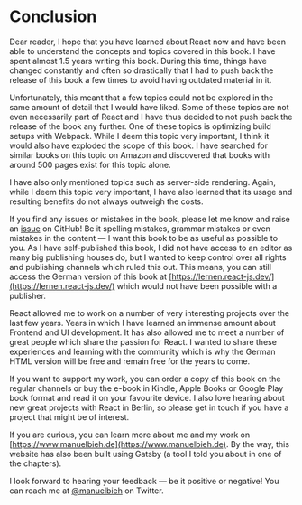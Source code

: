 # Conclusion

Dear reader, I hope that you have learned about React now and have been able to understand the concepts and topics covered in this book. I have spent almost 1.5 years writing this book. During this time, things have changed constantly and often so drastically that I had to push back the release of this book a few times to avoid having outdated material in it.

Unfortunately, this meant that a few topics could not be explored in the same amount of detail that I would have liked. Some of these topics are not even necessarily part of React and I have thus decided to not push back the release of the book any further. One of these topics is optimizing build setups with Webpack. While I deem this topic very important, I think it would also have exploded the scope of this book. I have searched for similar books on this topic on Amazon and discovered that books with around 500 pages exist for this topic alone.

I have also only mentioned topics such as server-side rendering. Again, while I deem this topic very important, I have also learned that its usage and resulting benefits do not always outweigh the costs.

If you find any issues or mistakes in the book, please let me know and raise an [issue](https://github.com/manuelbieh/react-book/issues) on GitHub! Be it spelling mistakes, grammar mistakes or even mistakes in the content — I want this book to be as useful as possible to you. As I have self-published this book, I did not have access to an editor as many big publishing houses do, but I wanted to keep control over all rights and publishing channels which ruled this out. This means, you can still access the German version of this book at [https://lernen.react-js.dev/](https://lernen.react-js.dev/) which would not have been possible with a publisher.

React allowed me to work on a number of very interesting projects over the last few years. Years in which I have learned an immense amount about Frontend and UI development. It has also allowed me to meet a number of great people which share the passion for React. I wanted to share these experiences and learning with the community which is why the German HTML version will be free and remain free for the years to come.

If you want to support my work, you can order a copy of this book on the regular channels or buy the e-book in Kindle, Apple Books or Google Play book format and read it on your favourite device. I also love hearing about new great projects with React in Berlin, so please get in touch if you have a project that might be of interest.

If you are curious, you can learn more about me and my work on [https://www.manuelbieh.de](https://www.manuelbieh.de). By the way, this website has also been built using Gatsby (a tool I told you about in one of the chapters).

I look forward to hearing your feedback — be it positive or negative! You can reach me at [@manuelbieh](https://twitter.com/ManuelBieh) on Twitter.
